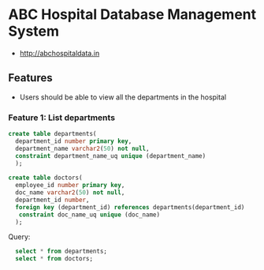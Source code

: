 # ABC Hospital Database Management System

* http://abchospitaldata.in

## Features

* Users should be able to view all the departments in the hospital

### Feature 1: List departments
```sql
create table departments(
  department_id number primary key,
  department_name varchar2(50) not null,
  constraint department_name_uq unique (department_name)
  );
  
create table doctors(
  employee_id number primary key,
  doc_name varchar2(50) not null,
  department_id number,
  foreign key (department_id) references departments(department_id) 
   constraint doc_name_uq unique (doc_name)
  );
``` 
Query:
```sql
  select * from departments;
  select * from doctors;
```
